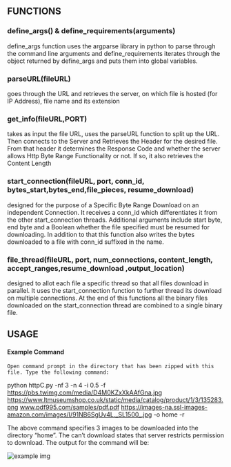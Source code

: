 ## FUNCTIONS
### define_args() & define_requirements(arguments)
define_args function uses the argparse library in python to parse through the command line arguments and define_requirements iterates through the object returned by define_args and puts them into global variables.
### parseURL(fileURL)
goes through the URL and retrieves the server, on which file is hosted (for IP Address), file name and its extension
### get_info(fileURL,PORT)
takes as input the file URL, uses the parseURL function to split up the URL. Then connects to the Server and Retrieves the Header for the desired file. From that header it determines the Response Code and whether the server allows Http Byte Range Functionality or not. If so, it also retrieves the Content Length
### start_connection(fileURL, port, conn_id, bytes_start,bytes_end,file_pieces, resume_download)
designed for the purpose of a Specific Byte Range Download on an independent Connection. It receives a conn_id which differentiates it from the other start_connection threads. Additional arguments include start byte, end byte and a Boolean whether the file specified must be resumed for downloading. In addition to that this function also writes the bytes downloaded to a file with conn_id suffixed in the name.
### file_thread(fileURL, port, num_connections, content_length, accept_ranges,resume_download ,output_location)
designed to allot each file a specific thread so that all files download in parallel. It uses the start_connection function to further thread its download on multiple connections. At the end of this functions all the binary files downloaded on the start_connection thread are combined to a single binary file.
## USAGE
#### Example Command
	Open command prompt in the directory that has been zipped with this file. Type the following command:

python httpC.py -nf 3 -n 4 -i 0.5 -f https://pbs.twimg.com/media/D4M0KZxXkAAfGna.jpg https://www.ltmuseumshop.co.uk/static/media/catalog/product/1/3/135283.png www.pdf995.com/samples/pdf.pdf https://images-na.ssl-images-amazon.com/images/I/91NB6SgUv4L._SL1500_.jpg -o home -r

The above command specifies 3 images to be downloaded into the directory “home”. The can’t download states that server restricts permission to download. The output for the command will be:

![example img](../example.png "Example command")
